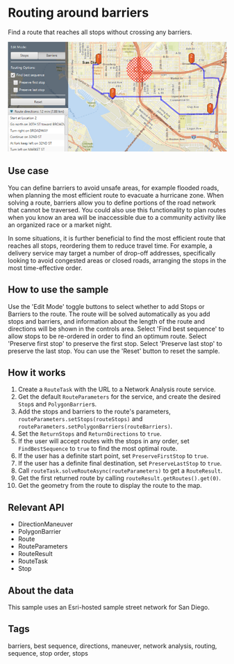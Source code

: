 # Routing around barriers

Find a route that reaches all stops without crossing any barriers.

![Image of route around barriers](RoutingAroundBarriers.png)

## Use case

You can define barriers to avoid unsafe areas, for example flooded roads, when planning the most efficient route to evacuate a hurricane zone. When solving a route, barriers allow you to define portions of the road network that cannot be traversed. You could also use this functionality to plan routes when you know an area will be inaccessible due to a community activity like an organized race or a market night.

In some situations, it is further beneficial to find the most efficient route that reaches all stops, reordering them to reduce travel time. For example, a delivery service may target a number of drop-off addresses, specifically looking to avoid congested areas or closed roads, arranging the stops in the most time-effective order.

## How to use the sample

Use the 'Edit Mode' toggle buttons to select whether to add Stops or Barriers to the route. The route will be solved automatically as you add stops and barriers, and information about the length of the route and directions will be shown in the controls area. Select 'Find best sequence' to allow stops to be re-ordered in order to find an optimum route. Select 'Preserve first stop' to preserve the first stop. Select 'Preserve last stop' to preserve the last stop. You can use the 'Reset' button to reset the sample.

## How it works

1. Create a `RouteTask` with the URL to a Network Analysis route service.
2. Get the default `RouteParameters` for the service, and create the desired `Stop`s and `PolygonBarrier`s.
4. Add the stops and barriers to the route's parameters, `routeParameters.setStops(routeStops)` and `routeParameters.setPolygonBarriers(routeBarriers)`.
5. Set the `ReturnStops` and `ReturnDirections` to `true`.
6. If the user will accept routes with the stops in any order, set `FindBestSequence` to `true` to find the most optimal route.
7. If the user has a definite start point, set `PreserveFirstStop` to `true`.
8. If the user has a definite final destination, set `PreserveLastStop` to `true`.
9. Call `routeTask.solveRouteAsync(routeParameters)` to get a `RouteResult`.
10. Get the first returned route by calling `routeResult.getRoutes().get(0)`.
11. Get the geometry from the route to display the route to the map.

## Relevant API

* DirectionManeuver
* PolygonBarrier
* Route
* RouteParameters
* RouteResult
* RouteTask
* Stop

## About the data

This sample uses an Esri-hosted sample street network for San Diego.

## Tags

barriers, best sequence, directions, maneuver, network analysis, routing, sequence, stop order, stops
